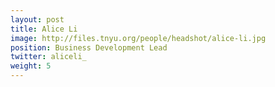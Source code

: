 ```yaml
---
layout: post
title: Alice Li
image: http://files.tnyu.org/people/headshot/alice-li.jpg
position: Business Development Lead
twitter: aliceli_
weight: 5
---
```

